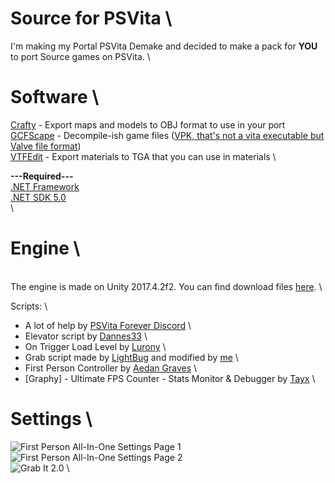 
# Source for PSVita \
I'm making my Portal PSVita Demake and decided to make a pack for **YOU** to port Source games on PSVita. \

# Software \

[Crafty](https://nemstools.github.io/pages/Crafty-Download.html) - Export maps and models to OBJ format to use in your port \
[GCFScape](https://nemstools.github.io/pages/GCFScape-Download.html) - Decompile-ish game files ([VPK, that's not a vita executable but Valve file format](https://developer.valvesoftware.com/wiki/VPK))  \
[VTFEdit](https://nemstools.github.io/pages/VTFLib-Download.html) - Export materials to TGA that you can use in materials  \

**---Required---**  \
[.NET Framework](https://dotnet.microsoft.com/download/dotnet-framework)  \
[.NET SDK 5.0](https://dotnet.microsoft.com/download/dotnet/thank-you/sdk-5.0.402-windows-x64-installer)  \
\
# Engine  \
\
The engine is made on Unity 2017.4.2f2. You can find download files [here](https://pastebin.com/tnuczXJk).  \

Scripts: \
 
 - A lot of help by [PSVita Forever Discord](https://discord.gg/bxf98gtXsK)  \
 - Elevator script by [Dannes33](https://www.youtube.com/watch?v=UbzAdGiCEes)  \
 - On Trigger Load Level by [Lurony](https://www.youtube.com/channel/UC8V6L3MxBwPmqtc-mIlxOKA)  \
 - Grab script made by [LightBug](https://assetstore.unity.com/packages/tools/physics/grab-it-105735) and modified by [me](https://solo.to/burandby/) \
 - First Person Controller by [Aedan Graves](https://assetstore.unity.com/packages/tools/input-management/first-person-all-in-one-135316) \
 - [Graphy] - Ultimate FPS Counter - Stats Monitor & Debugger by [Tayx](https://assetstore.unity.com/packages/tools/gui/graphy-ultimate-fps-counter-stats-monitor-debugger-105778) \

# Settings \

![First Person All-In-One Settings Page 1](https://i.ibb.co/LnYCQqM/image.png) \
![First Person All-In-One Settings Page 2](https://i.ibb.co/B43b3Q3/image.png) \
![Grab It 2.0](https://i.ibb.co/CVRq9QN/image.png) \




